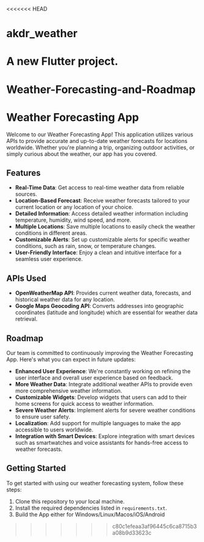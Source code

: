 <<<<<<< HEAD
# akdr_weather

A new Flutter project.
=======
# Weather-Forecasting-and-Roadmap



# Weather Forecasting App

Welcome to our Weather Forecasting App! This application utilizes various APIs to provide accurate and up-to-date weather forecasts for locations worldwide. Whether you're planning a trip, organizing outdoor activities, or simply curious about the weather, our app has you covered.

## Features

- **Real-Time Data**: Get access to real-time weather data from reliable sources.
- **Location-Based Forecast**: Receive weather forecasts tailored to your current location or any location of your choice.
- **Detailed Information**: Access detailed weather information including temperature, humidity, wind speed, and more.
- **Multiple Locations**: Save multiple locations to easily check the weather conditions in different areas.
- **Customizable Alerts**: Set up customizable alerts for specific weather conditions, such as rain, snow, or temperature changes.
- **User-Friendly Interface**: Enjoy a clean and intuitive interface for a seamless user experience.

## APIs Used

- **OpenWeatherMap API**: Provides current weather data, forecasts, and historical weather data for any location.
- **Google Maps Geocoding API**: Converts addresses into geographic coordinates (latitude and longitude) which are essential for weather data retrieval.

## Roadmap

Our team is committed to continuously improving the Weather Forecasting App. Here's what you can expect in future updates:

- **Enhanced User Experience**: We're constantly working on refining the user interface and overall user experience based on feedback.
- **More Weather Data**: Integrate additional weather APIs to provide even more comprehensive weather information.
- **Customizable Widgets**: Develop widgets that users can add to their home screens for quick access to weather information.
- **Severe Weather Alerts**: Implement alerts for severe weather conditions to ensure user safety.
- **Localization**: Add support for multiple languages to make the app accessible to users worldwide.
- **Integration with Smart Devices**: Explore integration with smart devices such as smartwatches and voice assistants for hands-free access to weather forecasts.

## Getting Started

To get started with using our weather forecasting system, follow these steps:

1. Clone this repository to your local machine.
2. Install the required dependencies listed in `requirements.txt`.
3. Build the App either for Windows/Linux/Macos/iOS/Android
   
>>>>>>> c80c1efeaa3af96445c6ca8715b3a08b9d33623c
